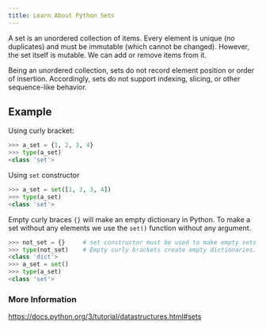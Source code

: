 ```yaml
---
title: Learn About Python Sets
---
```

A set is an unordered collection of items. Every element is unique (no duplicates) and must be immutable (which cannot be changed).
However, the set itself is mutable. We can add or remove items from it.

Being an unordered collection, sets do not record element position or order of insertion. Accordingly, sets do not support indexing, slicing, or other sequence-like behavior.

## Example

Using curly bracket:
```python
>>> a_set = {1, 2, 3, 4}
>>> type(a_set)
<class 'set'>
```

Using `set` constructor
```python
>>> a_set = set([1, 2, 3, 4])
>>> type(a_set)
<class 'set'>
```

Empty curly braces `{}` will make an empty dictionary in Python. To make a set without any elements we use the `set()` function without any argument.
```python
>>> not_set = {}     # set constructor must be used to make empty sets.
>>> type(not_set)    # Empty curly brackets create empty dictionaries.
<class 'dict'>
>>> a_set = set()
>>> type(a_set)
<class 'set'>
```

### More Information 
https://docs.python.org/3/tutorial/datastructures.html#sets
